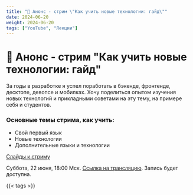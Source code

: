 ```yaml
---
title: "🎥 Анонс - стрим \"Как учить новые технологии: гайд\""
date: 2024-06-20
weight: 2024-06-20
tags: ["YouTube", "Лекции"]
---
```


# 🎥 Анонс - стрим "Как учить новые технологии: гайд"

За годы в разработке я успел поработать в бэкенде, фронтенде, десктопе, девопсе и мобилках. Хочу поделиться опытом изучения новых технологий и прикладными советами на эту тему, на примере себя и студентов.

### Основные темы стрима, как учить:

- Свой первый язык
- Новые технологии  
- Дополнительные языки и технологии

[Слайды к стриму](https://link.excalidraw.com/readonly/GJtqIeUAaDTBJIQp9bK0)

Суббота, 22 июня, 18:00 Мск. [Ссылка на трансляцию](https://youtube.com/live/IlrNXhesSVs?feature=share). Запись будет доступна.

{{< tags >}}